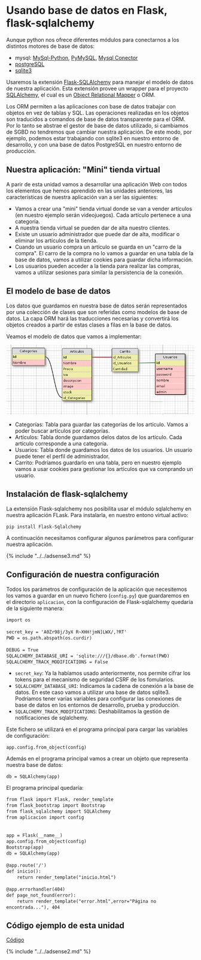 # Usando base de datos en Flask, flask-sqlalchemy

Aunque python nos ofrece diferentes módulos para conectarnos a los distintos motores de base de datos:

* mysql: [MySql-Python](https://pypi.python.org/pypi/MySQL-python), [PyMySQL](https://pypi.python.org/pypi/PyMySQL), [Mysql Conector](https://dev.mysql.com/downloads/connector/python/)
* [postgreSQL](https://wiki.postgresql.org/wiki/Python)
* [sqlite3](https://docs.python.org/2/library/sqlite3.html)

Usaremos la extensión [Flask-SQLAlchemy](http://flask-sqlalchemy.pocoo.org/2.1/) para manejar el modelo de datos de nuestra aplicación. Esta extensión provee un wrapper para el proyecto [SQLAlchemy](https://www.sqlalchemy.org/), el cual es un [Object Relational Mapper](https://es.wikipedia.org/wiki/Mapeo_objeto-relacional) o ORM.

Los ORM permiten a las aplicaciones con base de datos trabajar con objetos en vez de tablas y SQL. Las operaciones realizadas en los objetos son traducidos a comandos de base de datos transparente para el ORM. Por lo tanto se abstrae el gestor de base de datos utilizado, si cambiamos de SGBD no tendremos que cambiar nuestra aplicación. De este modo, por ejemplo, podemos estar trabajando con sqlite3 en nuestro entorno de desarrollo, y con una base de datos PostgreSQL en nuestro entorno de producción.

## Nuestra aplicación: "Mini" tienda virtual

A parir de esta unidad vamos a desarrollar una aplicación Web con todos los elementos que hemos aprendido en las unidades anteriores, las características de nuestra aplicación van a ser las siguientes:

* Vamos a crear una "mini" tienda virtual donde se van a vender artículos (en nuestro 
ejemplo serán videojuegos). Cada artículo pertenece a una categoría.
* A nuestra tienda virtual se pueden dar de alta nuestro clientes.
* Existe un usuario administrador que puede dar de alta, modificar o eliminar los artículos de la tienda.
* Cuando un usuario compra un artículo se guarda en un "carro de la compra". El carro de la compra no lo vamos a guardar en una tabla de la base de datos, vamos a utilizar cookies para guardar dicha información.
* Los usuarios pueden acceder a la tienda para realizar las compras, vamos a utilizar sesiones para similar la persistencia de la conexión.

## El modelo de base de datos

Los datos que guardamos en nuestra base de datos serán representados por una colección de clases que son referidas como modelos de base de datos. La capa ORM hará las traducciones necesarias y convertirá los objetos creados a partir de estas clases  a filas en la base de datos.

Veamos el modelo de datos que vamos a implementar:

![modelo](img/modelo.png)

* Categorías: Tabla para guardar las categorías de los artículo. Vamos a poder buscar artículos por categorías.
* Artículos: Tabla donde guardamos delos datos de los artículo. Cada artículo corresponde a una categoría.
* Usuarios: Tabla donde guardamos los datos de los usuarios. Un usuario puede tener el perfil de administrador.
* Carrito: Podríamos guardarlo en una tabla, pero en nuestro ejemplo vamos a usar cookies para gestionar los artículos que va comprando un usuario.

## Instalación de flask-sqlalchemy

La extensión Flask-sqlalchemy nos posibilita usar el módulo sqlalchemy en nuestra aplicación FLask. Para instalarla, en nuestro entono virtual activo:

	pip install Flask-Sqlalchemy

A continuación necesitamos configurar algunos parámetros para configurar nuestra aplicación.

{% include "../../adsense3.md" %}

## Configuración de nuestra configuración

Todos los parámetros de configuración de la aplicación que necesitemos los vamos a guardar en un nuevo fichero (`config.py`) que guardaremos en el directorio `aplicacion`, con la configuración de Flask-sqlalchemy quedaría de la siguiente manera:


	import os	

	secret_key = 'A0Zr98j/3yX R~XHH!jmN]LWX/,?RT'
	PWD = os.path.abspath(os.curdir)	

	DEBUG = True
	SQLALCHEMY_DATABASE_URI = 'sqlite:///{}/dbase.db'.format(PWD)
	SQLALCHEMY_TRACK_MODIFICATIONS = False

* `secret_key`: Ya la habíamos usado anteriormente, nos permite cifrar los tokens para el mecanismo de seguridad CSRF de los fomularios.
* `SQLALCHEMY_DATABASE_URI`: Indicamos la cadena de conexión a la base de datos. En este caso vamos a utilizar una base de datos sqlite3. Podríamos tener varias variables para configurar las conexiones de base de datos en los entornos de desarrollo, prueba y producción.
* `SQLALCHEMY_TRACK_MODIFICATIONS`: Deshabilitamos la gestión de notificaciones de sqlalchemy.

Este fichero se utilizará en el programa principal para cargar las variables de configuración:

	app.config.from_object(config)

Además en el programa principal vamos a crear un objeto que representa nuestra base de datos:

	db = SQLAlchemy(app)

El programa principal quedaría:

	from flask import Flask, render_template
	from flask_bootstrap import Bootstrap
	from flask_sqlalchemy import SQLAlchemy
	from aplicacion import config	
	

	app = Flask(__name__)
	app.config.from_object(config)
	Bootstrap(app)	
	db = SQLAlchemy(app)	

	@app.route('/')
	def inicio():
		return render_template("inicio.html")	

	@app.errorhandler(404)
	def page_not_found(error):
		return render_template("error.html",error="Página no encontrada..."), 404

## Código ejemplo de esta unidad

[Código](https://github.com/josedom24/curso_flask/tree/master/ejemplos/u21)

{% include "../../adsense2.md" %}